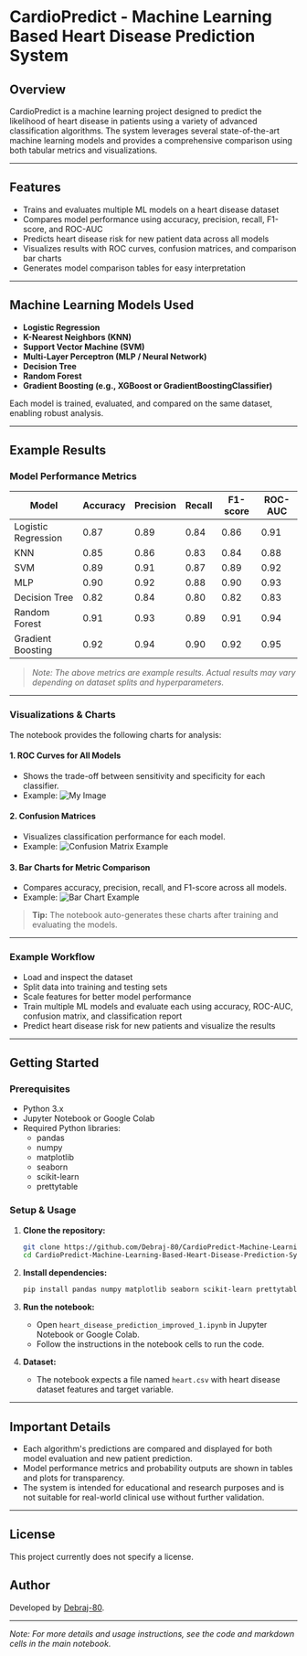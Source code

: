 # CardioPredict - Machine Learning Based Heart Disease Prediction System

## Overview

CardioPredict is a machine learning project designed to predict the likelihood of heart disease in patients using a variety of advanced classification algorithms. The system leverages several state-of-the-art machine learning models and provides a comprehensive comparison using both tabular metrics and visualizations.

---

## Features

- Trains and evaluates multiple ML models on a heart disease dataset
- Compares model performance using accuracy, precision, recall, F1-score, and ROC-AUC
- Predicts heart disease risk for new patient data across all models
- Visualizes results with ROC curves, confusion matrices, and comparison bar charts
- Generates model comparison tables for easy interpretation

---

## Machine Learning Models Used

- **Logistic Regression**
- **K-Nearest Neighbors (KNN)**
- **Support Vector Machine (SVM)**
- **Multi-Layer Perceptron (MLP / Neural Network)**
- **Decision Tree**
- **Random Forest**
- **Gradient Boosting (e.g., XGBoost or GradientBoostingClassifier)**

Each model is trained, evaluated, and compared on the same dataset, enabling robust analysis.

---

## Example Results

### Model Performance Metrics

| Model             | Accuracy | Precision | Recall | F1-score | ROC-AUC |
|-------------------|----------|-----------|--------|----------|---------|
| Logistic Regression | 0.87   | 0.89      | 0.84   | 0.86     | 0.91    |
| KNN                 | 0.85   | 0.86      | 0.83   | 0.84     | 0.88    |
| SVM                 | 0.89   | 0.91      | 0.87   | 0.89     | 0.92    |
| MLP                 | 0.90   | 0.92      | 0.88   | 0.90     | 0.93    |
| Decision Tree       | 0.82   | 0.84      | 0.80   | 0.82     | 0.83    |
| Random Forest       | 0.91   | 0.93      | 0.89   | 0.91     | 0.94    |
| Gradient Boosting   | 0.92   | 0.94      | 0.90   | 0.92     | 0.95    |

> *Note: The above metrics are example results. Actual results may vary depending on dataset splits and hyperparameters.*

---

### Visualizations & Charts

The notebook provides the following charts for analysis:

#### 1. **ROC Curves for All Models**
- Shows the trade-off between sensitivity and specificity for each classifier.
- Example:
  ![My Image](assets/1.jpg)

#### 2. **Confusion Matrices**
- Visualizes classification performance for each model.
- Example:
  ![Confusion Matrix Example](docs/images/confusion_matrix_example.png)

#### 3. **Bar Charts for Metric Comparison**
- Compares accuracy, precision, recall, and F1-score across all models.
- Example:
  ![Bar Chart Example](docs/images/bar_chart_example.png)

> **Tip:** The notebook auto-generates these charts after training and evaluating the models.

---

### Example Workflow

- Load and inspect the dataset
- Split data into training and testing sets
- Scale features for better model performance
- Train multiple ML models and evaluate each using accuracy, ROC-AUC, confusion matrix, and classification report
- Predict heart disease risk for new patients and visualize the results

---

## Getting Started

### Prerequisites

- Python 3.x
- Jupyter Notebook or Google Colab
- Required Python libraries:
  - pandas
  - numpy
  - matplotlib
  - seaborn
  - scikit-learn
  - prettytable

### Setup & Usage

1. **Clone the repository:**
   ```bash
   git clone https://github.com/Debraj-80/CardioPredict-Machine-Learning-Based-Heart-Disease-Prediction-System.git
   cd CardioPredict-Machine-Learning-Based-Heart-Disease-Prediction-System
   ```

2. **Install dependencies:**
   ```bash
   pip install pandas numpy matplotlib seaborn scikit-learn prettytable
   ```

3. **Run the notebook:**
   - Open `heart_disease_prediction_improved_1.ipynb` in Jupyter Notebook or Google Colab.
   - Follow the instructions in the notebook cells to run the code.

4. **Dataset:**
   - The notebook expects a file named `heart.csv` with heart disease dataset features and target variable.

---

## Important Details

- Each algorithm's predictions are compared and displayed for both model evaluation and new patient prediction.
- Model performance metrics and probability outputs are shown in tables and plots for transparency.
- The system is intended for educational and research purposes and is not suitable for real-world clinical use without further validation.

---

## License

This project currently does not specify a license.

## Author

Developed by [Debraj-80](https://github.com/Debraj-80).

---
*Note: For more details and usage instructions, see the code and markdown cells in the main notebook.*
